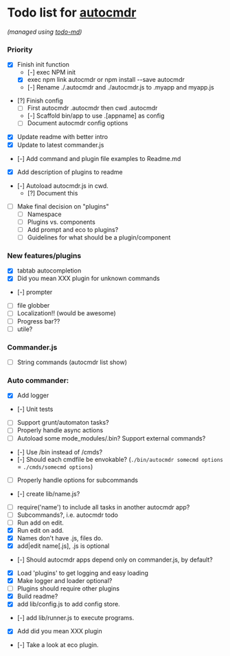 # Todo list for [autocmdr](https://github.com/Hypercubed/autocmdr)

_(managed using [todo-md](https://github.com/Hypercubed/todo-md))_

### Priority
- [x] Finish init function
	- [-] exec NPM init
	- [x] exec npm link autocmdr or npm install --save autocmdr
	- [-] Rename ./.autocmdr and ./autocmdr.js to .myapp and myapp.js	
- [?] Finish config
	- [ ] First autocmdr .autocmdr then cwd .autocmdr
	- [-] Scaffold bin/app to use .[appname] as config
	- [ ] Document autocmdr config options
- [x] Update readme with better intro
- [x] Update to latest commander.js
- [-] Add command and plugin file examples to Readme.md
- [x] Add description of plugins to readme
- [-] Autoload autocmdr.js in cwd.
	- [?] Document this
- [ ] Make final decision on "plugins"
	- [ ] Namespace
	- [ ] Plugins vs. components
	- [ ] Add prompt and eco to plugins?
	- [ ] Guidelines for what should be a plugin/component

### New features/plugins
- [x] tabtab autocompletion
- [x] Did you mean XXX plugin for unknown commands
- [-] prompter
- [ ] file globber
- [ ] Localization!!  (would be awesome)
- [ ] Progress bar??
- [ ] utile?

### Commander.js

- [ ] String commands (autocmdr list show)

### Auto commander:

- [x] Add logger
- [-] Unit tests
- [ ] Support grunt/automaton tasks?
- [ ] Properly handle async actions
- [ ] Autoload some mode_modules/.bin? Support external commands?
- [-] Use /bin instead of /cmds?
- [-] Should each cmdfile be envokable?  (`./bin/autocmdr somecmd options` = `./cmds/somecmd options`)
- [ ] Properly handle options for subcommands
- [-] create lib/name.js?
- [ ] require('name') to include all tasks in another autocmdr app?
- [ ] Subcommands?, i.e. autocmdr todo <cmd>
- [ ] Run add on edit.
- [x] Run edit on add.
- [x] Names don't have .js, files do.
- [x] add|edit name[.js], .js is optional
- [-] Should autocmdr apps depend only on commander.js, by default?
- [x] Load 'plugins' to get logging and easy loading
- [x] Make logger and loader optional?
- [ ] Plugins should require other plugins
- [x] Build readme?
- [x] add lib/config.js to add config store.
- [-] add lib/runner.js to execute programs.
- [x] Add did you mean XXX plugin
- [-] Take a look at eco plugin.